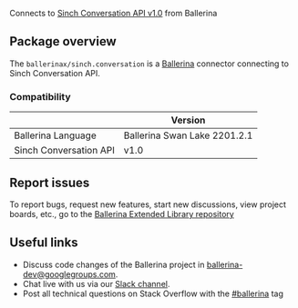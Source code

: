 Connects to [Sinch Conversation API v1.0](https://www.sinch.com/) from Ballerina

## Package overview
The `ballerinax/sinch.conversation` is a [Ballerina](https://ballerina.io/) connector connecting to Sinch Conversation API.

### Compatibility
|                           | Version                       |
|---------------------------|-------------------------------|
| Ballerina Language        | Ballerina Swan Lake 2201.2.1    | 
| Sinch Conversation API    | v1.0                          |

## Report issues
To report bugs, request new features, start new discussions, view project boards, etc., go to the [Ballerina Extended Library repository](https://github.com/ballerina-platform/ballerina-extended-library)

## Useful links
- Discuss code changes of the Ballerina project in [ballerina-dev@googlegroups.com](mailto:ballerina-dev@googlegroups.com).
- Chat live with us via our [Slack channel](https://ballerina.io/community/slack/).
- Post all technical questions on Stack Overflow with the [#ballerina](https://stackoverflow.com/questions/tagged/ballerina) tag
